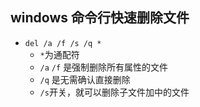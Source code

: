 ## windows 命令行快速删除文件
- `del /a /f /s /q *`
	- `*`为通配符 
	- `/a` `/f` 是强制删除所有属性的文件 
	- `/q` 是无需确认直接删除 
	- `/s`开关，就可以删除子文件加中的文件